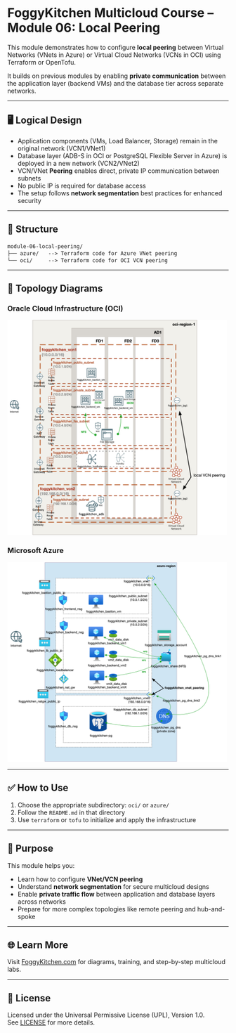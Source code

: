 # FoggyKitchen Multicloud Course – Module 06: Local Peering

This module demonstrates how to configure **local peering** between Virtual Networks (VNets in Azure) or Virtual Cloud Networks (VCNs in OCI) using Terraform or OpenTofu.

It builds on previous modules by enabling **private communication** between the application layer (backend VMs) and the database tier across separate networks.

---

## 🖥️ Logical Design

- Application components (VMs, Load Balancer, Storage) remain in the original network (VCN1/VNet1)
- Database layer (ADB-S in OCI or PostgreSQL Flexible Server in Azure) is deployed in a new network (VCN2/VNet2)
- VCN/VNet **Peering** enables direct, private IP communication between subnets
- No public IP is required for database access
- The setup follows **network segmentation** best practices for enhanced security

---

## 📁 Structure

```
module-06-local-peering/
├── azure/   --> Terraform code for Azure VNet peering
└── oci/     --> Terraform code for OCI VCN peering
```

---

## 📸 Topology Diagrams

### Oracle Cloud Infrastructure (OCI)
<img src="oci/module-06-local-peering-oci.jpg" width="500"/>

### Microsoft Azure
<img src="azure/module-06-local-peering-azure.jpg" width="500"/>

---

## ✅ How to Use

1. Choose the appropriate subdirectory: `oci/` or `azure/`
2. Follow the `README.md` in that directory
3. Use `terraform` or `tofu` to initialize and apply the infrastructure

---

## 🧠 Purpose

This module helps you:

- Learn how to configure **VNet/VCN peering**
- Understand **network segmentation** for secure multicloud designs
- Enable **private traffic flow** between application and database layers across networks
- Prepare for more complex topologies like remote peering and hub-and-spoke

---

## 🌐 Learn More

Visit [FoggyKitchen.com](https://foggykitchen.com/) for diagrams, training, and step-by-step multicloud labs.

---

## 🪪 License

Licensed under the Universal Permissive License (UPL), Version 1.0.  
See [LICENSE](../LICENSE) for more details.

